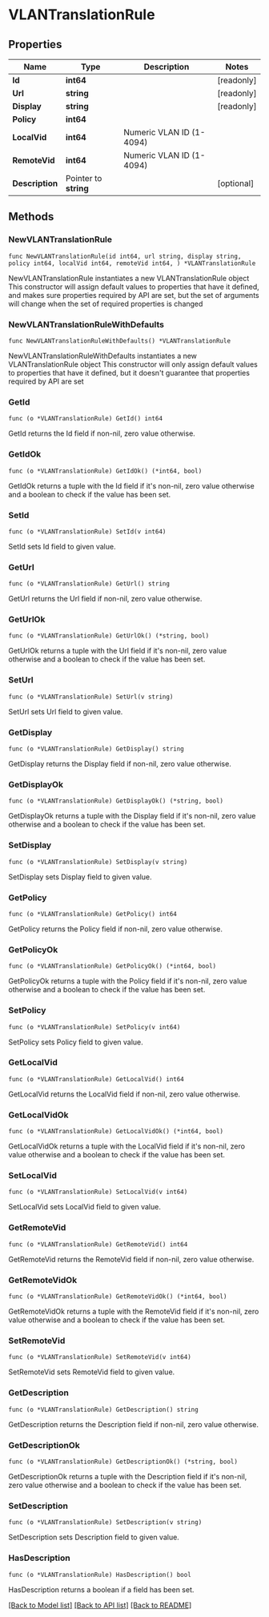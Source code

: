 # VLANTranslationRule

## Properties

Name | Type | Description | Notes
------------ | ------------- | ------------- | -------------
**Id** | **int64** |  | [readonly] 
**Url** | **string** |  | [readonly] 
**Display** | **string** |  | [readonly] 
**Policy** | **int64** |  | 
**LocalVid** | **int64** | Numeric VLAN ID (1-4094) | 
**RemoteVid** | **int64** | Numeric VLAN ID (1-4094) | 
**Description** | Pointer to **string** |  | [optional] 

## Methods

### NewVLANTranslationRule

`func NewVLANTranslationRule(id int64, url string, display string, policy int64, localVid int64, remoteVid int64, ) *VLANTranslationRule`

NewVLANTranslationRule instantiates a new VLANTranslationRule object
This constructor will assign default values to properties that have it defined,
and makes sure properties required by API are set, but the set of arguments
will change when the set of required properties is changed

### NewVLANTranslationRuleWithDefaults

`func NewVLANTranslationRuleWithDefaults() *VLANTranslationRule`

NewVLANTranslationRuleWithDefaults instantiates a new VLANTranslationRule object
This constructor will only assign default values to properties that have it defined,
but it doesn't guarantee that properties required by API are set

### GetId

`func (o *VLANTranslationRule) GetId() int64`

GetId returns the Id field if non-nil, zero value otherwise.

### GetIdOk

`func (o *VLANTranslationRule) GetIdOk() (*int64, bool)`

GetIdOk returns a tuple with the Id field if it's non-nil, zero value otherwise
and a boolean to check if the value has been set.

### SetId

`func (o *VLANTranslationRule) SetId(v int64)`

SetId sets Id field to given value.


### GetUrl

`func (o *VLANTranslationRule) GetUrl() string`

GetUrl returns the Url field if non-nil, zero value otherwise.

### GetUrlOk

`func (o *VLANTranslationRule) GetUrlOk() (*string, bool)`

GetUrlOk returns a tuple with the Url field if it's non-nil, zero value otherwise
and a boolean to check if the value has been set.

### SetUrl

`func (o *VLANTranslationRule) SetUrl(v string)`

SetUrl sets Url field to given value.


### GetDisplay

`func (o *VLANTranslationRule) GetDisplay() string`

GetDisplay returns the Display field if non-nil, zero value otherwise.

### GetDisplayOk

`func (o *VLANTranslationRule) GetDisplayOk() (*string, bool)`

GetDisplayOk returns a tuple with the Display field if it's non-nil, zero value otherwise
and a boolean to check if the value has been set.

### SetDisplay

`func (o *VLANTranslationRule) SetDisplay(v string)`

SetDisplay sets Display field to given value.


### GetPolicy

`func (o *VLANTranslationRule) GetPolicy() int64`

GetPolicy returns the Policy field if non-nil, zero value otherwise.

### GetPolicyOk

`func (o *VLANTranslationRule) GetPolicyOk() (*int64, bool)`

GetPolicyOk returns a tuple with the Policy field if it's non-nil, zero value otherwise
and a boolean to check if the value has been set.

### SetPolicy

`func (o *VLANTranslationRule) SetPolicy(v int64)`

SetPolicy sets Policy field to given value.


### GetLocalVid

`func (o *VLANTranslationRule) GetLocalVid() int64`

GetLocalVid returns the LocalVid field if non-nil, zero value otherwise.

### GetLocalVidOk

`func (o *VLANTranslationRule) GetLocalVidOk() (*int64, bool)`

GetLocalVidOk returns a tuple with the LocalVid field if it's non-nil, zero value otherwise
and a boolean to check if the value has been set.

### SetLocalVid

`func (o *VLANTranslationRule) SetLocalVid(v int64)`

SetLocalVid sets LocalVid field to given value.


### GetRemoteVid

`func (o *VLANTranslationRule) GetRemoteVid() int64`

GetRemoteVid returns the RemoteVid field if non-nil, zero value otherwise.

### GetRemoteVidOk

`func (o *VLANTranslationRule) GetRemoteVidOk() (*int64, bool)`

GetRemoteVidOk returns a tuple with the RemoteVid field if it's non-nil, zero value otherwise
and a boolean to check if the value has been set.

### SetRemoteVid

`func (o *VLANTranslationRule) SetRemoteVid(v int64)`

SetRemoteVid sets RemoteVid field to given value.


### GetDescription

`func (o *VLANTranslationRule) GetDescription() string`

GetDescription returns the Description field if non-nil, zero value otherwise.

### GetDescriptionOk

`func (o *VLANTranslationRule) GetDescriptionOk() (*string, bool)`

GetDescriptionOk returns a tuple with the Description field if it's non-nil, zero value otherwise
and a boolean to check if the value has been set.

### SetDescription

`func (o *VLANTranslationRule) SetDescription(v string)`

SetDescription sets Description field to given value.

### HasDescription

`func (o *VLANTranslationRule) HasDescription() bool`

HasDescription returns a boolean if a field has been set.


[[Back to Model list]](../README.md#documentation-for-models) [[Back to API list]](../README.md#documentation-for-api-endpoints) [[Back to README]](../README.md)


